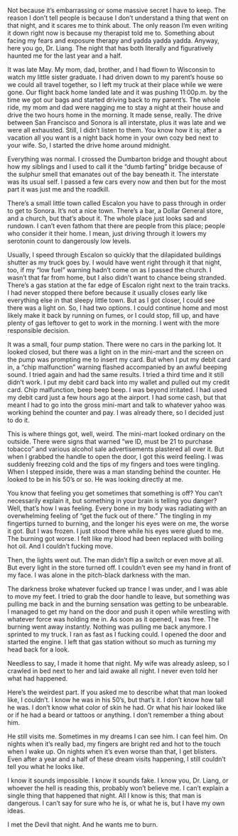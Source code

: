 Not because it’s embarrassing or some massive secret I have to keep. The reason I don’t tell people is because I don’t understand a thing that went on that night, and it scares me to think about. The only reason I’m even writing it down right now is because my therapist told me to. Something about facing my fears and exposure therapy and yadda yadda yadda. Anyway, here you go, Dr. Liang. The night that has both literally and figuratively haunted me for the last year and a half. 
    
It was late May. My mom, dad, brother, and I had flown to Wisconsin to watch my little sister graduate. I had driven down to my parent’s house so we could all travel together, so I left my truck at their place while we were gone. Our flight back home landed late and it was pushing 11:00p.m. by the time we got our bags and started driving back to my parent’s. The whole ride, my mom and dad were nagging me to stay a night at their house and drive the two hours home in the morning. It made sense, really. The drive between San Francisco and Sonora is all interstate, plus it was late and we were all exhausted. Still, I didn’t listen to them. You know how it is; after a vacation all you want is a night back home in your own cozy bed next to your wife. So, I started the drive home around midnight. 
    
Everything was normal. I crossed the Dumbarton bridge and thought about how my siblings and I used to call it the “dumb farting” bridge because of the sulphur smell that emanates out of the bay beneath it. The interstate was its usual self. I passed a few cars every now and then but for the most part it was just me and the roadkill. 
    
There’s a small little town called Escalon you have to pass through in order to get to Sonora. It’s not a nice town. There’s a bar, a Dollar General store, and a church, but that’s about it. The whole place just looks sad and rundown. I can’t even fathom that there are people from this place; people who consider it their home. I mean, just driving through it lowers my serotonin count to dangerously low levels. 
    
Usually, I speed through Escalon so quickly that the dilapidated buildings shutter as my truck goes by. I would have went right through it that night, too, if my “low fuel” warning hadn’t come on as I passed the church. I wasn’t that far from home, but I also didn’t want to chance being stranded. There’s a gas station at the far edge of Escalon right next to the train tracks. I had never stopped there before because it usually closes early like everything else in that sleepy little town. But as I got closer, I could see there was a light on. So, I had two options. I could continue home and most likely make it back by running on fumes, or I could stop, fill up, and have plenty of gas leftover to get to work in the morning. I went with the more responsible decision.
    
It was a small, four pump station. There were no cars in the parking lot. It looked closed, but there was a light on in the mini-mart and the screen on the pump was prompting me to insert my card. But when I put my debit card in, a “chip malfunction” warning flashed accompanied by an awful beeping sound. I tried again and had the same results. I tried a third time and it still didn’t work. I put my debit card back into my wallet and pulled out my credit card. Chip malfunction, beep beep beep. I was beyond irritated. I had used my debit card just a few hours ago at the airport. I had some cash, but that meant I had to go into the gross mini-mart and talk to whatever yahoo was working behind the counter and pay. I was already there, so I decided just to do it. 
    
This is where things got, well, weird. The mini-mart looked ordinary on the outside. There were signs that warned “we ID, must be 21 to purchase tobacco” and various alcohol sale advertisements plastered all over it. But when I grabbed the handle to open the door, I got this weird feeling. I was suddenly freezing cold and the tips of my fingers and toes were tingling. When I stepped inside, there was a man standing behind the counter. He looked to be in his 50’s or so. He was looking directly at me. 
    
You know that feeling you get sometimes that something is off? You can’t necessarily explain it, but something in your brain is telling you danger? Well, that’s how I was feeling. Every bone in my body was radiating with an overwhelming feeling of “get the fuck out of there.” The tingling in my fingertips turned to burning, and the longer his eyes were on me, the worse it got. But I was frozen. I just stood there while his eyes were glued to me. The burning got worse. I felt like my blood had been replaced with boiling hot oil. And I couldn’t fucking move. 
    
Then, the lights went out. The man didn’t flip a switch or even move at all. But every light in the store turned off. I couldn’t even see my hand in front of my face. I was alone in the pitch-black darkness with the man. 
    
The darkness broke whatever fucked up trance I was under, and I was able to move my feet. I tried to grab the door handle to leave, but something was pulling me back in and the burning sensation was getting to be unbearable. I managed to get my hand on the door and push it open while wrestling with whatever force was holding me in. As soon as it opened, I was free. The burning went away instantly. Nothing was pulling me back anymore. I sprinted to my truck. I ran as fast as I fucking could. I opened the door and started the engine. I left that gas station without so much as turning my head back for a look. 
    
Needless to say, I made it home that night. My wife was already asleep, so I crawled in bed next to her and laid awake all night. I never even told her what had happened. 
    
Here’s the weirdest part. If you asked me to describe what that man looked like, I couldn’t. I know he was in his 50’s, but that’s it. I don’t know how tall he was. I don’t know what color of skin he had. Or what his hair looked like or if he had a beard or tattoos or anything. I don’t remember a thing about him.
    
He still visits me. Sometimes in my dreams I can see him. I can feel him. On nights when it’s really bad, my fingers are bright red and hot to the touch when I wake up. On nights when it’s even worse than that, I get blisters. Even after a year and a half of these dream visits happening, I still couldn’t tell you what he looks like. 
    
I know it sounds impossible. I know it sounds fake. I know you, Dr. Liang, or whoever the hell is reading this, probably won’t believe me. I can’t explain a single thing that happened that night. All I know is this; that man is dangerous. I can’t say for sure who he is, or what he is, but I have my own ideas.
    
I met the Devil that night. And he wants me to burn.